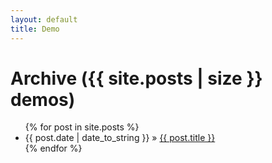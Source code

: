 ```yaml
---
layout: default
title: Demo 
---
```


<div id="home">
  <h1>Archive ({{ site.posts | size }} demos)</h1>
  <ul class="posts">
    {% for post in site.posts %}
      <li><span>{{ post.date | date_to_string }}</span> &raquo; <a href="{{ post.url }}">{{ post.title }}</a></li>
    {% endfor %}
  </ul>
  
</div>
  

